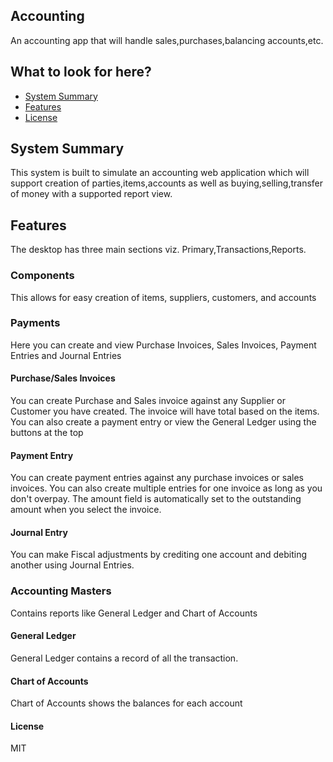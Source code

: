 ## Accounting

An accounting app that will handle sales,purchases,balancing accounts,etc.

## What to look for here?
- [System Summary](#system-summary)
- [Features](#features)
- [License](#license)


## System Summary

This system is built to simulate an accounting web application which will support creation of parties,items,accounts as well as buying,selling,transfer of money with a supported report view.

## Features
The desktop has three main sections viz. Primary,Transactions,Reports.

### Components
This allows for easy creation of items, suppliers, customers, and accounts

### Payments
Here you can create and view Purchase Invoices, Sales Invoices, Payment Entries and Journal Entries

#### Purchase/Sales Invoices
You can create Purchase and Sales invoice against any Supplier or Customer you have created. The invoice will have total based on the items. You can also create a payment entry or view the General Ledger using the buttons at the top

#### Payment Entry
You can create payment entries against any purchase invoices or sales invoices. You can also create multiple entries for one invoice as long as you don't overpay. The amount field is automatically set to the outstanding amount when you select the invoice.
 
#### Journal Entry
You can make Fiscal adjustments by crediting one account and debiting another using Journal Entries. 

### Accounting Masters
Contains reports like General Ledger and Chart of Accounts

#### General Ledger
General Ledger contains a record of all the transaction. 

#### Chart of Accounts
Chart of Accounts shows the balances for each account

#### License

MIT
